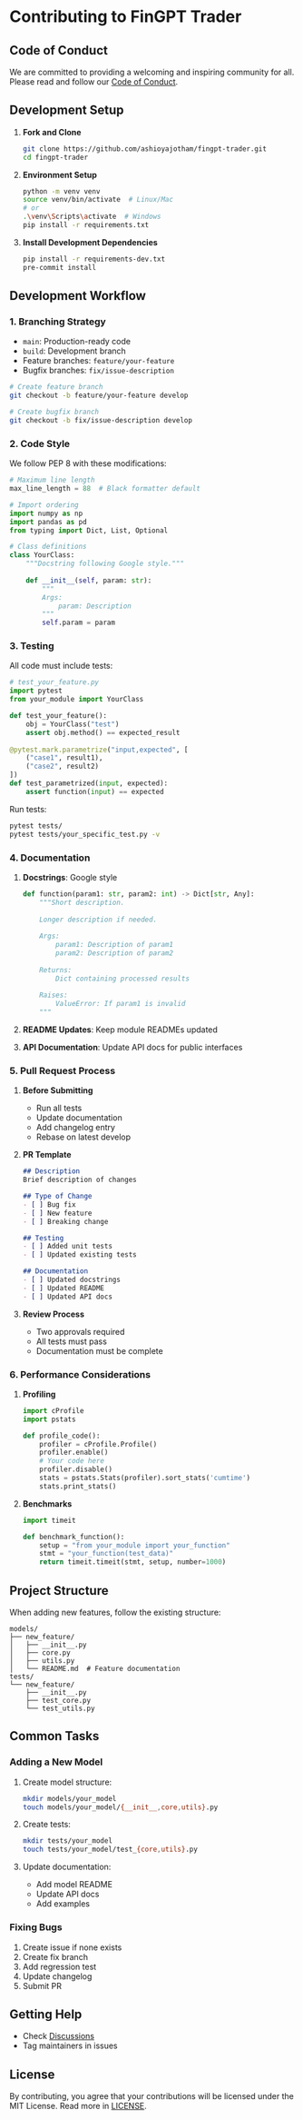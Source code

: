 # Contributing to FinGPT Trader

## Code of Conduct

We are committed to providing a welcoming and inspiring community for all. Please read and follow our [Code of Conduct](CODE_OF_CONDUCT.md).

## Development Setup

1. **Fork and Clone**
   ```bash
   git clone https://github.com/ashioyajotham/fingpt-trader.git
   cd fingpt-trader
   ```

2. **Environment Setup**
   ```bash
   python -m venv venv
   source venv/bin/activate  # Linux/Mac
   # or
   .\venv\Scripts\activate  # Windows
   pip install -r requirements.txt
   ```

3. **Install Development Dependencies**
   ```bash
   pip install -r requirements-dev.txt
   pre-commit install
   ```

## Development Workflow

### 1. Branching Strategy

- `main`: Production-ready code
- `build`: Development branch
- Feature branches: `feature/your-feature`
- Bugfix branches: `fix/issue-description`

```bash
# Create feature branch
git checkout -b feature/your-feature develop

# Create bugfix branch
git checkout -b fix/issue-description develop
```

### 2. Code Style

We follow PEP 8 with these modifications:

```python
# Maximum line length
max_line_length = 88  # Black formatter default

# Import ordering
import numpy as np
import pandas as pd
from typing import Dict, List, Optional

# Class definitions
class YourClass:
    """Docstring following Google style."""
    
    def __init__(self, param: str):
        """
        Args:
            param: Description
        """
        self.param = param
```

### 3. Testing

All code must include tests:

```python
# test_your_feature.py
import pytest
from your_module import YourClass

def test_your_feature():
    obj = YourClass("test")
    assert obj.method() == expected_result
    
@pytest.mark.parametrize("input,expected", [
    ("case1", result1),
    ("case2", result2)
])
def test_parametrized(input, expected):
    assert function(input) == expected
```

Run tests:
```bash
pytest tests/
pytest tests/your_specific_test.py -v
```

### 4. Documentation

1. **Docstrings**: Google style
   ```python
   def function(param1: str, param2: int) -> Dict[str, Any]:
       """Short description.
       
       Longer description if needed.
       
       Args:
           param1: Description of param1
           param2: Description of param2
           
       Returns:
           Dict containing processed results
           
       Raises:
           ValueError: If param1 is invalid
       """
   ```

2. **README Updates**: Keep module READMEs updated
3. **API Documentation**: Update API docs for public interfaces

### 5. Pull Request Process

1. **Before Submitting**
   - Run all tests
   - Update documentation
   - Add changelog entry
   - Rebase on latest develop

2. **PR Template**
   ```markdown
   ## Description
   Brief description of changes
   
   ## Type of Change
   - [ ] Bug fix
   - [ ] New feature
   - [ ] Breaking change
   
   ## Testing
   - [ ] Added unit tests
   - [ ] Updated existing tests
   
   ## Documentation
   - [ ] Updated docstrings
   - [ ] Updated README
   - [ ] Updated API docs
   ```

3. **Review Process**
   - Two approvals required
   - All tests must pass
   - Documentation must be complete

### 6. Performance Considerations

1. **Profiling**
   ```python
   import cProfile
   import pstats
   
   def profile_code():
       profiler = cProfile.Profile()
       profiler.enable()
       # Your code here
       profiler.disable()
       stats = pstats.Stats(profiler).sort_stats('cumtime')
       stats.print_stats()
   ```

2. **Benchmarks**
   ```python
   import timeit
   
   def benchmark_function():
       setup = "from your_module import your_function"
       stmt = "your_function(test_data)"
       return timeit.timeit(stmt, setup, number=1000)
   ```

## Project Structure

When adding new features, follow the existing structure:

```
models/
├── new_feature/
│   ├── __init__.py
│   ├── core.py
│   ├── utils.py
│   └── README.md  # Feature documentation
tests/
└── new_feature/
    ├── __init__.py
    ├── test_core.py
    └── test_utils.py
```

## Common Tasks

### Adding a New Model

1. Create model structure:
   ```bash
   mkdir models/your_model
   touch models/your_model/{__init__,core,utils}.py
   ```

2. Create tests:
   ```bash
   mkdir tests/your_model
   touch tests/your_model/test_{core,utils}.py
   ```

3. Update documentation:
   - Add model README
   - Update API docs
   - Add examples

### Fixing Bugs

1. Create issue if none exists
2. Create fix branch
3. Add regression test
4. Update changelog
5. Submit PR

## Getting Help

- Check [Discussions](https://github.com/ashioyajotham/fingpt-trader/discussions)
- Tag maintainers in issues

## License

By contributing, you agree that your contributions will be licensed under the MIT License. Read more in [LICENSE](LICENSE).